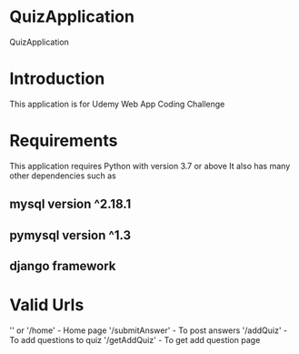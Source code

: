 # QuizApplication
QuizApplication

# Introduction
This application is for Udemy Web App Coding Challenge

# Requirements
This application requires Python with version 3.7 or above
It also has many other dependencies such as
  ## mysql version ^2.18.1
  ## pymysql version ^1.3
  ## django framework
  
# Valid Urls
'' or '/home' - Home page
'/submitAnswer' - To post answers
'/addQuiz' - To add questions to quiz
'/getAddQuiz' - To get add question page

